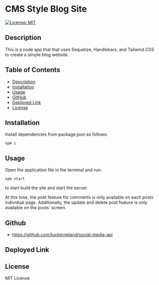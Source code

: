 # CMS Style Blog Site

[![License: MIT](https://img.shields.io/badge/License-MIT-yellow.svg)](https://opensource.org/licenses/MIT)
    
## Description

This is a node app that that uses Sequelize, Handlebars, and Tailwind CSS to create a simple blog website.

## Table of Contents
* [Description](#description)
* [Installation](#installation)
* [Usage](#usage)
* [GitHub](#github)
* [Deployed Link](#deployed-link)
* [License](#license)

## Installation
Install dependencies from package.json as follows: 

```
npm i
```

## Usage
Open the application file in the terminal and run:

```
npm start
```
to start build the site and start the server.  

At this time, the post feature for comments is only available on each posts individual page.  Additionally, the update and delete post feature is only available on the posts' screen.

## Github

* https://github.com/tuckerreiland/social-media-api

## Deployed Link



## License

MIT License
